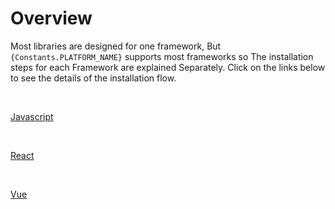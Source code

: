# Overview

Most libraries are designed for one framework, But `{Constants.PLATFORM_NAME}` supports most frameworks so The installation steps for each Framework are explained Separately. Click on the links below to see the details of the installation flow.

<br/>

[Javascript](/javascript/installation)

<br/>

[React](/react/installation)

<br/>

[Vue](/vue/installation)
